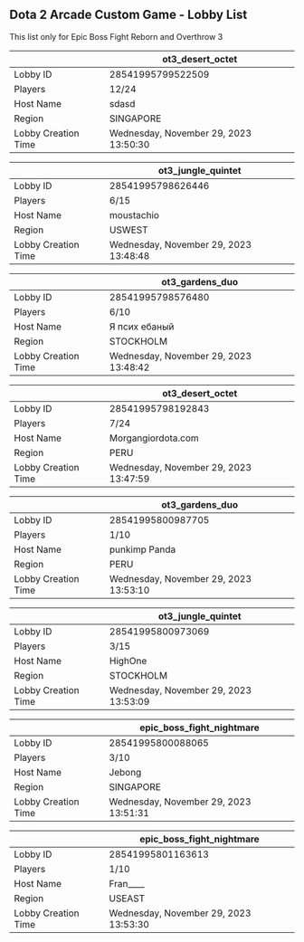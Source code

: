 ## Dota 2 Arcade Custom Game - Lobby List

This list only for Epic Boss Fight Reborn and Overthrow 3

|  | ot3_desert_octet |
| ------ | ------ |
| Lobby ID | 28541995799522509 |
| Players | 12/24 |
| Host Name | sdasd |
| Region | SINGAPORE |
| Lobby Creation Time | Wednesday, November 29, 2023 13:50:30 |


|  | ot3_jungle_quintet |
| ------ | ------ |
| Lobby ID | 28541995798626446 |
| Players | 6/15 |
| Host Name | moustachio |
| Region | USWEST |
| Lobby Creation Time | Wednesday, November 29, 2023 13:48:48 |


|  | ot3_gardens_duo |
| ------ | ------ |
| Lobby ID | 28541995798576480 |
| Players | 6/10 |
| Host Name | Я псих ебаный |
| Region | STOCKHOLM |
| Lobby Creation Time | Wednesday, November 29, 2023 13:48:42 |


|  | ot3_desert_octet |
| ------ | ------ |
| Lobby ID | 28541995798192843 |
| Players | 7/24 |
| Host Name | Morgangiordota.com |
| Region | PERU |
| Lobby Creation Time | Wednesday, November 29, 2023 13:47:59 |


|  | ot3_gardens_duo |
| ------ | ------ |
| Lobby ID | 28541995800987705 |
| Players | 1/10 |
| Host Name | punkimp Panda |
| Region | PERU |
| Lobby Creation Time | Wednesday, November 29, 2023 13:53:10 |


|  | ot3_jungle_quintet |
| ------ | ------ |
| Lobby ID | 28541995800973069 |
| Players | 3/15 |
| Host Name | HighOne |
| Region | STOCKHOLM |
| Lobby Creation Time | Wednesday, November 29, 2023 13:53:09 |


|  | epic_boss_fight_nightmare |
| ------ | ------ |
| Lobby ID | 28541995800088065 |
| Players | 3/10 |
| Host Name | Jebong |
| Region | SINGAPORE |
| Lobby Creation Time | Wednesday, November 29, 2023 13:51:31 |


|  | epic_boss_fight_nightmare |
| ------ | ------ |
| Lobby ID | 28541995801163613 |
| Players | 1/10 |
| Host Name | Fran____ |
| Region | USEAST |
| Lobby Creation Time | Wednesday, November 29, 2023 13:53:30 |


